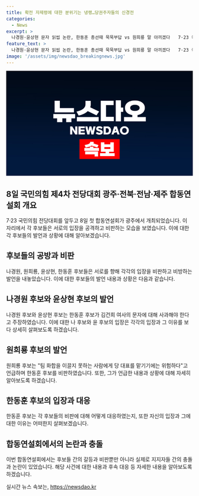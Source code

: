 ```yaml
---
title: 확전 자제령에 대한 분위기는 냉랭…당권주자들의 신경전
categories:
  - News
excerpt: >
  나경원·윤상현 문자 읽씹 논란, 한동훈 총선때 묵묵부답 vs 원희룡 말 아끼겠다   7·23 국민의힘 전당대회를 앞두고 후보들의 공방이 고조되고 있다. 김건희 여사의 읽씹 논란을 둘러싼 여론전에서 후보들은 서로를 겨냥하며 비판과 비방을 이어갔다. 냉랭한 분위기 속에서 신경전은 계속되었고, 합동연설회에서는 당 지도부와 후보자들이 갈등을 보이며 분위기가 팽팽해졌다. 후보들은 내부 갈등을 경계하고 화합을 이끌지 못하는 후보를 비판하며 당 내부의 안정을 도모하려는 움직임을 보였다.
feature_text: >
  나경원·윤상현 문자 읽씹 논란, 한동훈 총선때 묵묵부답 vs 원희룡 말 아끼겠다   7·23 국민의힘 전당대회를 앞두고 후보들의 공방이 고조되고 있다. 김건희 여사의 읽씹 논란을 둘러싼 여론전에서 후보들은 서로를 겨냥하며 비판과 비방을 이어갔다. 냉랭한 분위기 속에서 신경전은 계속되었고, 합동연설회에서는 당 지도부와 후보자들이 갈등을 보이며 분위기가 팽팽해졌다. 후보들은 내부 갈등을 경계하고 화합을 이끌지 못하는 후보를 비판하며 당 내부의 안정을 도모하려는 움직임을 보였다.
image: '/assets/img/newsdao_breakingnews.jpg'
---
```


<p><img src="/assets/img/newsdao_breakingnews.jpg" alt="implanttips 속보" /></p>

<h2 data-ke-size="size26">8일 국민의힘 제4차 전당대회 광주·전북·전남·제주 합동연설회 개요</h2>

<p data-ke-size="size16">7·23 국민의힘 전당대회를 앞두고 8일 첫 합동연설회가 광주에서 개최되었습니다. 이 자리에서 각 후보들은 서로의 입장을 공격하고 비판하는 모습을 보였습니다. 이에 대한 각 후보들의 발언과 상황에 대해 알아보겠습니다.</p>

<h2 data-ke-size="size26">후보들의 공방과 비판</h2>

<p data-ke-size="size16">나경원, 원희룡, 윤상현, 한동훈 후보들은 서로를 향해 각각의 입장을 비판하고 비방하는 발언을 내놓았습니다. 이에 대한 후보들의 발언 내용과 상황은 다음과 같습니다.</p>

<h2 data-ke-size="size26">나경원 후보와 윤상현 후보의 발언</h2>

<p data-ke-size="size16">나경원 후보와 윤상현 후보는 한동훈 후보가 김건희 여사의 문자에 대해 사과해야 한다고 주장하였습니다. 이에 대한 나 후보와 윤 후보의 입장은 각각의 입장과 그 이유를 보다 상세히 살펴보도록 하겠습니다.</p>

<h2 data-ke-size="size26">원희룡 후보의 발언</h2>

<p data-ke-size="size16">원희룡 후보는 "팀 화합을 이끌지 못하는 사람에게 당 대표를 맡기기에는 위험하다"고 언급하며 한동훈 후보를 비판하였습니다. 또한, 그가 언급한 내용과 상황에 대해 자세히 알아보도록 하겠습니다.</p>

<h2 data-ke-size="size26">한동훈 후보의 입장과 대응</h2>

<p data-ke-size="size16">한동훈 후보는 각 후보들의 비판에 대해 어떻게 대응하였는지, 또한 자신의 입장과 그에 대한 이유는 어떠한지 살펴보겠습니다.</p>

<h2 data-ke-size="size26">합동연설회에서의 논란과 충돌</h2>

<p data-ke-size="size16">이번 합동연설회에서는 후보들 간의 갈등과 비판뿐만 아니라 실제로 지지자들 간의 충돌과 논란이 있었습니다. 해당 사건에 대한 내용과 후속 대응 등 자세한 내용을 알아보도록 하겠습니다.</p>
실시간 뉴스 속보는, <a href="https://newsdao.kr" rel="dofollow">https://newsdao.kr</a>



